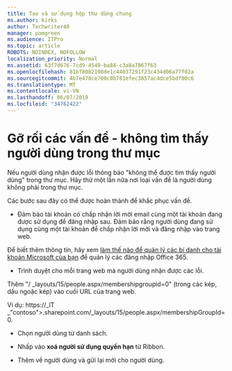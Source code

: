 ```yaml
---
title: Tạo và sử dụng hộp thư dùng chung
ms.author: kirks
author: Techwriter40
manager: pamgreen
ms.audience: ITPro
ms.topic: article
ROBOTS: NOINDEX, NOFOLLOW
localization_priority: Normal
ms.assetid: 63f7d676-7cd9-4549-ba84-c3a8a7867f63
ms.openlocfilehash: 81bf8082198de1c44037291f23c434d06a77f02a
ms.sourcegitcommit: 4b7e478ce700c0b781efec3857ac4dce5bdf00c6
ms.translationtype: MT
ms.contentlocale: vi-VN
ms.lasthandoff: 06/07/2019
ms.locfileid: "34762422"
---
```

# <a name="troubleshoot-issue---user-not-found-in-directory"></a>Gỡ rối các vấn đề - không tìm thấy người dùng trong thư mục

Nếu người dùng nhận được lỗi thông báo "không thể được tìm thấy người dùng" trong thư mục. Hãy thử một lần nữa nơi loại vấn đề là người dùng không phải trong thư mục.

Các bước sau đây có thể được hoàn thành để khắc phục vấn đề.

- Đảm bảo tài khoản có chấp nhận lời mời email cùng một tài khoản đang được sử dụng để đăng nhập sau. Đảm bảo rằng người dùng đang sử dụng cùng một tài khoản để chấp nhận lời mời và đăng nhập vào trang web. 

Để biết thêm thông tin, hãy xem [làm thế nào để quản lý các bí danh cho tài khoản Microsoft của bạn</a> để quản lý các đăng nhập Office 365](https://support.microsoft.com/help/12407/microsoft-account-how-to-manage-aliases). 

- Trình duyệt cho mỗi trang web mà người dùng nhận được các lỗi. 

Thêm "/ _layouts/15/people.aspx/membershipgroupid=0" (trong các kép, dấu ngoặc kép) vào cuối URL của trang web. 

Ví dụ: https://_lT _"contoso">.sharepoint.com/_layouts/15/people.aspx/membershipGroupId=0.

- Chọn người dùng từ danh sách.

- Nhấp vào **xoá người sử dụng quyền hạn** từ Ribbon. 
-  Thêm về người dùng và gửi lại mời cho người dùng.

